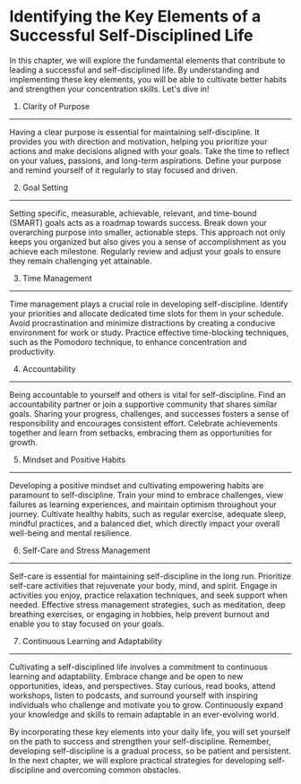 Identifying the Key Elements of a Successful Self-Disciplined Life
=============================================================================

In this chapter, we will explore the fundamental elements that contribute to leading a successful and self-disciplined life. By understanding and implementing these key elements, you will be able to cultivate better habits and strengthen your concentration skills. Let's dive in!

1. Clarity of Purpose
---------------------

Having a clear purpose is essential for maintaining self-discipline. It provides you with direction and motivation, helping you prioritize your actions and make decisions aligned with your goals. Take the time to reflect on your values, passions, and long-term aspirations. Define your purpose and remind yourself of it regularly to stay focused and driven.

2. Goal Setting
---------------

Setting specific, measurable, achievable, relevant, and time-bound (SMART) goals acts as a roadmap towards success. Break down your overarching purpose into smaller, actionable steps. This approach not only keeps you organized but also gives you a sense of accomplishment as you achieve each milestone. Regularly review and adjust your goals to ensure they remain challenging yet attainable.

3. Time Management
------------------

Time management plays a crucial role in developing self-discipline. Identify your priorities and allocate dedicated time slots for them in your schedule. Avoid procrastination and minimize distractions by creating a conducive environment for work or study. Practice effective time-blocking techniques, such as the Pomodoro technique, to enhance concentration and productivity.

4. Accountability
-----------------

Being accountable to yourself and others is vital for self-discipline. Find an accountability partner or join a supportive community that shares similar goals. Sharing your progress, challenges, and successes fosters a sense of responsibility and encourages consistent effort. Celebrate achievements together and learn from setbacks, embracing them as opportunities for growth.

5. Mindset and Positive Habits
------------------------------

Developing a positive mindset and cultivating empowering habits are paramount to self-discipline. Train your mind to embrace challenges, view failures as learning experiences, and maintain optimism throughout your journey. Cultivate healthy habits, such as regular exercise, adequate sleep, mindful practices, and a balanced diet, which directly impact your overall well-being and mental resilience.

6. Self-Care and Stress Management
----------------------------------

Self-care is essential for maintaining self-discipline in the long run. Prioritize self-care activities that rejuvenate your body, mind, and spirit. Engage in activities you enjoy, practice relaxation techniques, and seek support when needed. Effective stress management strategies, such as meditation, deep breathing exercises, or engaging in hobbies, help prevent burnout and enable you to stay focused on your goals.

7. Continuous Learning and Adaptability
---------------------------------------

Cultivating a self-disciplined life involves a commitment to continuous learning and adaptability. Embrace change and be open to new opportunities, ideas, and perspectives. Stay curious, read books, attend workshops, listen to podcasts, and surround yourself with inspiring individuals who challenge and motivate you to grow. Continuously expand your knowledge and skills to remain adaptable in an ever-evolving world.

By incorporating these key elements into your daily life, you will set yourself on the path to success and strengthen your self-discipline. Remember, developing self-discipline is a gradual process, so be patient and persistent. In the next chapter, we will explore practical strategies for developing self-discipline and overcoming common obstacles.
